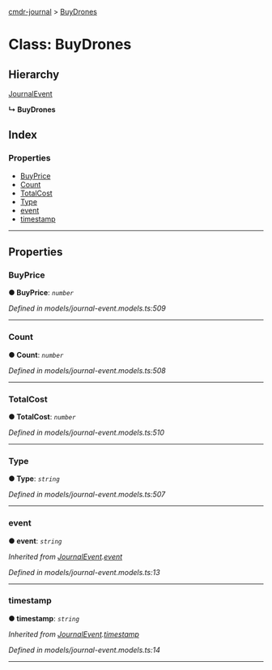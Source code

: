 [cmdr-journal](../README.md) > [BuyDrones](../classes/buydrones.md)



# Class: BuyDrones

## Hierarchy


 [JournalEvent](journalevent.md)

**↳ BuyDrones**







## Index

### Properties

* [BuyPrice](buydrones.md#buyprice)
* [Count](buydrones.md#count)
* [TotalCost](buydrones.md#totalcost)
* [Type](buydrones.md#type)
* [event](buydrones.md#event)
* [timestamp](buydrones.md#timestamp)



---
## Properties
<a id="buyprice"></a>

###  BuyPrice

**●  BuyPrice**:  *`number`* 

*Defined in models/journal-event.models.ts:509*





___

<a id="count"></a>

###  Count

**●  Count**:  *`number`* 

*Defined in models/journal-event.models.ts:508*





___

<a id="totalcost"></a>

###  TotalCost

**●  TotalCost**:  *`number`* 

*Defined in models/journal-event.models.ts:510*





___

<a id="type"></a>

###  Type

**●  Type**:  *`string`* 

*Defined in models/journal-event.models.ts:507*





___

<a id="event"></a>

###  event

**●  event**:  *`string`* 

*Inherited from [JournalEvent](journalevent.md).[event](journalevent.md#event)*

*Defined in models/journal-event.models.ts:13*





___

<a id="timestamp"></a>

###  timestamp

**●  timestamp**:  *`string`* 

*Inherited from [JournalEvent](journalevent.md).[timestamp](journalevent.md#timestamp)*

*Defined in models/journal-event.models.ts:14*





___


